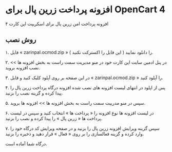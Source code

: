 # افزونه پرداخت زرین پال برای OpenCart 4
افزونه پرداخت امن زرین پال برای اسکریپت اپن کارت ۴
## روش نصب

۱. فایل « zarinpal.ocmod.zip » را دانلود نمایید ( این فایل را اکسترکت نکنید ).

۲. در پنل ادمین سایت اپن کارت خود در منو مدیریت سمت راست به بخش افزونه ها >> نصب افزونه بروید.

۳. در این صفحه بر روی آپلود کلیک کنید و فایل « zarinpal.ocmod.zip » را آپلود کنید.

۴. پس از اپلود در انتهای لیست افزونه های نصب شده افزونه درگاه پرداخت زرین پال را پیدا کرده و گزینه نصب را بزنید.

۵. سپس در منو مدرییت سمت راست به بخش افزونه ها >> افزونه ها بروید.

۶. در لیست افزونه ها نوع افزونه را « پرداخت ها » انتخاب کنید و سپس در لیست پرداخت ها « زرین پال » را پیدا کرده و نصب را بزنید.

۷. سپس گزینه ویرایش افزونه زرین پال را بزنید و در صفحه ویرایش کد درگاه خود را وارد کرده و گزینه فعالسازی را بر روی « فعال » قرار دهید و ذخیره را بزنید.

درگاه شما آماده است.
